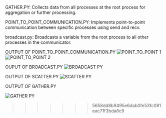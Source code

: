 
GATHER.PY:
Collects data from all processes at the root process for aggregation or further processing.

POINT_TO_POINT_COMMUNICATION.PY:
Implements point-to-point communication between specific processes using send and recv.


broadcast.py:
Broadcasts a variable from the root process to all other processes in the communicator.

OUTPUT OF POINT_TO_POINT_COMMUNICATION.PY
![POINT_TO_POINT 1](https://github.com/user-attachments/assets/190c9e88-d594-4cba-b08b-353de08bfb0d)
![POINT_TO_POINT 2](https://github.com/user-attachments/assets/34f28f3e-8ca7-4aa8-980e-52d25eb12e8a)

OUPUT OF BROADCAST.PY
![BROADCAST PY](https://github.com/user-attachments/assets/5b35a4f4-37c8-4515-b137-5d12a87ad1e3)

OUTPUT OF SCATTER.PY
![SCATTER PY](https://github.com/user-attachments/assets/a9b9a39a-dd19-40d9-9ff0-84ff99c3573f)

OUTPUT OF GATHER.PY

![GATHER PY](https://github.com/user-attachments/assets/c2f7277b-f178-4af5-bf2a-0a0ce348cb2b)
>>>>>>> 5658dd8b9495e6dab0fe53fc081eac71f3bda6c9
